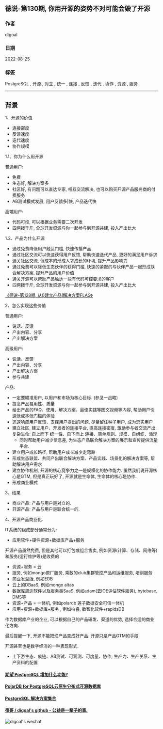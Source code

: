 ## 德说-第130期, 你用开源的姿势不对可能会毁了开源      
                              
### 作者                              
digoal                              
                              
### 日期                              
2022-08-25                            
                              
### 标签                              
PostgreSQL , 开源 , 对立 , 统一 , 连接 , 反馈 , 迭代 , 协作 , 资源 , 服务                  
                              
----                              
                              
## 背景       
    
1、开源的价值    
- 连接密度    
- 反馈速度    
- 迭代速度    
- 协作规模    
    
1\.1、你为什么用开源    
    
普通用户:    
- 免费    
- 生态好, 解决方案多    
- 社区好, 有问题可以直达专家, 相互交流解决, 也可以购买开源产品服务商的付费服务    
- AB测试模式发展, 用户反馈多|快, 产品迭代快    
    
高端用户:    
- 代码可控, 可以根据业务需要二次开发    
- 四两拨千斤, 全球开发资源与你一起参与到开源共建, 投入产出比大    
    
1\.2、产品为什么开源    
- 通过免费降低用户触达门槛, 快速传播产品    
- 通过社区交流可以快速获得用户反馈, 帮助快速迭代产品, 更好的满足用户诉求    
- 通关社区交流, 低成本的形成人才成长的环境, 提升产品影响力    
- 通过免费可以降低生态伙伴的获得门槛, 快速的紧密的与伙伴产品一起形成联合解决方案, 提升产品的用户价值    
- 通关开源可以帮助产品触达一些有代码可控要求的客户    
- 四两拨千斤, 全球开发资源与你一起参与到开源共建, 投入产出比大    
  
[《德说-第128期, 从0建立产品|解决方案FLAG》](../202208/20220824_01.md)  
    
    
2、怎么实现这些价值    
    
普通用户:    
- 说话、反馈    
- 产出内容、分享    
- 产出解决方案    
    
高级用户:    
- 说话、反馈    
- 产出内容、分享    
- 产出解决方案    
- 参与共建    
    
    
产品:    
- 一定要瞄准用户, 以用户和市场为核心目标. (参见一战略)
- 提高产品易用性、质量    
- 给出产品的FAQ、使用、解决方案、最佳实践等图文视频等内容, 帮助用户快速低成本低门槛的体验
- 迅速响应用户反馈、支撑用户提出的问题, 尽量留住种子用户, 成为忠实用户
- 建立社区, 建立用户、开发者的连接平台, 提高连接密度, 激励参与者交流产出.  复杂生命: 自上而下 统一性、自下而上 连接、简单规则、规模、自组织、涌现      
    - 同时帮助用户减少信息差, 为生态产品联合解决方案的展示和宣传提供流量平台.  
- 建立用户成长路径, 帮助用户成长减少走弯路  
- 形成生态联盟、共同产出联合解决方案、产品实践、场景化的解决方案等, 帮助解决用户需求    
- 建立协作机制, 开源的核心竞争力之一是规模化的协作能力. 虽然我们说开源核心是GTM, 但是真正玩好了, 开源就是生命体, 生命体的核心是协作.   
- 形成商业模式     
    
    
3、结果    
- 商业产品: 产品与用户是对立的.     
- 开源产品: 产品与用户是联合统一的.    
    
    
4、开源产品商业化.      
    
IT系统的组成部分通常分为:      
- 应用软件+硬件资源+数据库产品+服务    
    
开源产品虽然免费, 但是其他可以打包或组合售卖, 例如资源(计算、存储、网络等)和服务(运行维护等)是收费的       
- 资源+服务 = 云     
- 服务, 例如mongo原厂服务, 乘数的club集群管控产品和运维服务, 培训服务     
- 商业发型版, 例如EDB     
- 云上的DBaaS, 例如mongo altas     
- 数据库周边软件以及服务类SaaS, 例如adam(去IOE评估软件服务), bytebase, DMS等     
- 资源+产品 = 一体机, 例如polardb 莲子数据安全可信一体机     
- 应用+资源+数据库+服务 , 例如柏睿, 数智化软件+rapidsDB     
    
作为数据库产业的企业, 可以根据自己的产品研发、渠道的优势, 选择合适的商业化方向.     
  
最后提醒一下, 开源不能把烂产品变成好产品. 开源只是产品GTM的手段.  
    
开源甚至也是数字经济的一种表现形式.  
- 上下游生态、痕迹、AB测试、可观测、可度量、协作; 生产力、生产关系、生产资料的配置   
    
  
#### [期望 PostgreSQL 增加什么功能?](https://github.com/digoal/blog/issues/76 "269ac3d1c492e938c0191101c7238216")
  
  
#### [PolarDB for PostgreSQL云原生分布式开源数据库](https://github.com/ApsaraDB/PolarDB-for-PostgreSQL "57258f76c37864c6e6d23383d05714ea")
  
  
#### [PostgreSQL 解决方案集合](https://yq.aliyun.com/topic/118 "40cff096e9ed7122c512b35d8561d9c8")
  
  
#### [德哥 / digoal's github - 公益是一辈子的事.](https://github.com/digoal/blog/blob/master/README.md "22709685feb7cab07d30f30387f0a9ae")
  
  
![digoal's wechat](../pic/digoal_weixin.jpg "f7ad92eeba24523fd47a6e1a0e691b59")
  
